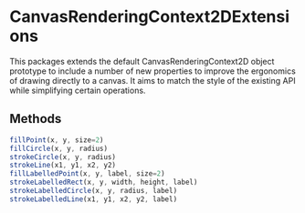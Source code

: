 CanvasRenderingContext2DExtensions
==================================

This packages extends the default CanvasRenderingContext2D object prototype to include a number of new properties to improve the ergonomics of drawing directly to a canvas. It aims to match the style of the existing API while simplifying certain operations.

Methods
-------

```js
fillPoint(x, y, size=2)
fillCircle(x, y, radius)
strokeCircle(x, y, radius)
strokeLine(x1, y1, x2, y2)
fillLabelledPoint(x, y, label, size=2)
strokeLabelledRect(x, y, width, height, label)
strokeLabelledCircle(x, y, radius, label)
strokeLabelledLine(x1, y1, x2, y2, label)
```
